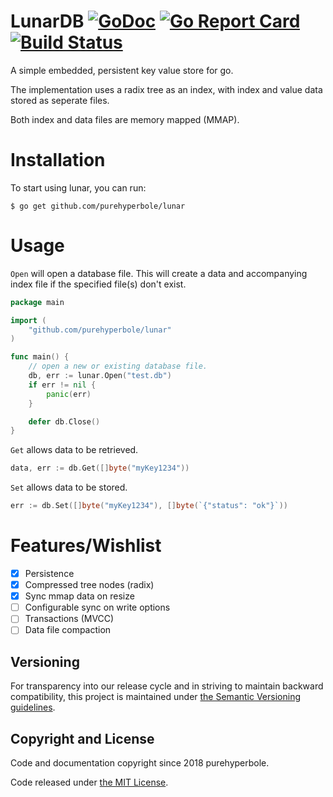 # LunarDB [![GoDoc](https://godoc.org/github.com/purehyperbole/lunar?status.svg)](https://godoc.org/github.com/purehyperbole/lunar) [![Go Report Card](https://goreportcard.com/badge/github.com/purehyperbole/lunar)](https://goreportcard.com/report/github.com/purehyperbole/lunar) [![Build Status](https://travis-ci.org/purehyperbole/lunar.svg?branch=master)](https://travis-ci.org/purehyperbole/lunar)

A simple embedded, persistent key value store for go.

The implementation uses a radix tree as an index, with index and value data stored as seperate files.

Both index and data files are memory mapped (MMAP).

# Installation

To start using lunar, you can run:

`$ go get github.com/purehyperbole/lunar`

# Usage

`Open` will open a database file. This will create a data and accompanying index file if the specified file(s) don't exist.

```go
package main

import (
    "github.com/purehyperbole/lunar"
)

func main() {
    // open a new or existing database file.
    db, err := lunar.Open("test.db")
    if err != nil {
        panic(err)
    }

    defer db.Close()
}
```

`Get` allows data to be retrieved.

```go
data, err := db.Get([]byte("myKey1234"))
```

`Set` allows data to be stored.

```go
err := db.Set([]byte("myKey1234"), []byte(`{"status": "ok"}`))
```

# Features/Wishlist

- [x] Persistence
- [x] Compressed tree nodes (radix)
- [x] Sync mmap data on resize
- [ ] Configurable sync on write options
- [ ] Transactions (MVCC)
- [ ] Data file compaction

## Versioning

For transparency into our release cycle and in striving to maintain backward
compatibility, this project is maintained under [the Semantic Versioning guidelines](http://semver.org/).

## Copyright and License

Code and documentation copyright since 2018 purehyperbole.

Code released under
[the MIT License](LICENSE).
